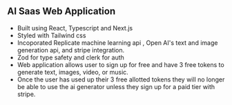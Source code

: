 ## AI Saas Web Application

-   Built using React, Typescript and Next.js
-   Styled with Tailwind css
-   Incoporated Replicate machine learning api , Open AI's text and image generation api, and stripe integration.
-   Zod for type safety and clerk for auth
-   Web application allows user to sign up for free and have 3 free tokens to generate text, images, video, or music.
-   Once the user has used up their 3 free allotted tokens they will no longer be able to use the ai generator unless they sign up for a paid tier with stripe.

